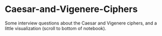 # Caesar-and-Vigenere-Ciphers

Some interview questions about the Caesar and Vigenere ciphers, and a little visualization (scroll to bottom of notebook).
